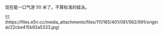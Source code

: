 <p>现在能一口气游 50 米了。不算标准的蛙泳。</p>
![](https://files.e5n.cc/media_attachments/files/111/165/401/081/562/991/original/22cbe415b92a5333.jpg)